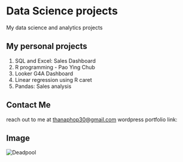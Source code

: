 # Data Science projects
My data science and analytics projects

## My personal projects
1. SQL and Excel: Sales Dashboard
2. R programming - Pao Ying Chub
3. Looker G4A Dashboard
4. Linear regression using R caret
5. Pandas: Sales analysis

## Contact Me
reach out to me at thanaphop30@gmail.com
wordpress portfolio link:

## Image
![Deadpool](https://threethipthikoon.wordpress.com/wp-content/uploads/2024/08/277515640_5234429026596568_1322563582894450940_n.jpg)


